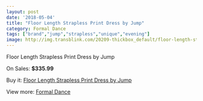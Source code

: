 ```yaml
---
layout: post
date: '2018-05-04'
title: "Floor Length Strapless Print Dress by Jump"
category: Formal Dance
tags: ["brand","jump","strapless","unique","evening"]
image: http://img.transblink.com/20209-thickbox_default/floor-length-strapless-print-dress-by-jump.jpg
---
```

Floor Length Strapless Print Dress by Jump

On Sales: **$335.99**
<a href="https://www.transblink.com/en/formal-dance/6372-floor-length-strapless-print-dress-by-jump.html"><amp-img layout="responsive" width="600" height="600" src="//img.transblink.com/20209-thickbox_default/floor-length-strapless-print-dress-by-jump.jpg" alt="Floor Length Strapless Print Dress by Jump 0" /></a>
<a href="https://www.transblink.com/en/formal-dance/6372-floor-length-strapless-print-dress-by-jump.html"><amp-img layout="responsive" width="600" height="600" src="//img.transblink.com/20210-thickbox_default/floor-length-strapless-print-dress-by-jump.jpg" alt="Floor Length Strapless Print Dress by Jump 1" /></a>

Buy it: [Floor Length Strapless Print Dress by Jump](https://www.transblink.com/en/formal-dance/6372-floor-length-strapless-print-dress-by-jump.html "Floor Length Strapless Print Dress by Jump")

View more: [Formal Dance](https://www.transblink.com/en/6-formal-dance "Formal Dance")